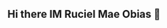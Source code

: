 ## Hi there IM Ruciel Mae Obias 👋

<!--
**rucielmaeobias/rucielmaeobias** is a ✨ _special_ ✨ repository because its `README.md` (this file) appears on your GitHub profile.

<img src = "https://github.com/rucielmaeobias/rucielmaeobias/edit/main/README.md">
Here are some ideas to get you started:

- 🔭 I’m currently working on ...
- 🌱 I’m currently learning ...
- 👯 I’m looking to collaborate on ...
- 🤔 I’m looking for help with ...
- 💬 Ask me about ...
- 📫 How to reach me: ...
- 😄 Pronouns: ...
- ⚡ Fun fact: ...
-->
